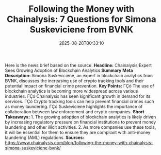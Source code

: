 ﻿---
title: "Following the Money with Chainalysis: 7 Questions for Simona Suskeviciene  from BVNK"
date: "2025-08-28T00:33:10"
category: "Markets"
summary: ""
slug: "following the money with chainalysis 7 questions for simona "
source_urls:
  - "https://www.chainalysis.com/blog/following-the-money-with-chainalysis-simona-suskeviciene-bvnk/"
seo:
  title: "Following the Money with Chainalysis: 7 Questions for Simona Suskeviciene  from BVNK | Hash n Hedge"
  description: ""
  keywords: ["news", "markets", "brief"]
---
Here is the news brief based on the source:  **Headline:** Chainalysis Expert Sees Growing Adoption of Blockchain Analytics  **Summary Meta Description:** Simona Suskeviciene, an expert in blockchain analytics from BVNK, discusses the increasing use of crypto tracking tools and their potential impact on financial crime prevention.  **Key Points:**  ΓÇó The use of blockchain analytics is becoming more widespread across various industries. ΓÇó Chainalysis has seen significant growth in demand for its services. ΓÇó Crypto tracking tools can help prevent financial crimes such as money laundering. ΓÇó Suskeviciene highlights the importance of collaboration between law enforcement and crypto companies.  **Short Takeaways:**  1. The growing adoption of blockchain analytics is likely driven by increasing regulatory pressure on financial institutions to prevent money laundering and other illicit activities. 2. As more companies use these tools, it will be essential for them to ensure they are compliant with anti-money laundering (AML) regulations.  **Sources:**  https://www.chainalysis.com/blog/following-the-money-with-chainalysis-simona-suskeviciene-bvnk/ 
